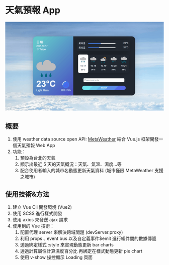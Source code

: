 # 天氣預報 App

![image](https://raw.githubusercontent.com/SheepNDW/weather-web-app/master/src/assets/weatherAppDemo.gif)

## 概要

1. 使用 weather data source open API: <a href="https://www.metaweather.com/api/">MetaWeather</a> 結合 Vue.js 框架開發一個天氣預報 Web App
2. 功能：
   1. 預設為台北的天氣
   2. 顯示出最近 5 天的天氣概況：天氣、氣溫、濕度...等
   3. 配合使用者輸入的城市名動態更新天氣資料 (城市僅限 MetaWeather 支援之城市)

## 使用技術&方法

1. 建立 Vue Cli 開發環境 (Vue2)
2. 使用 SCSS 進行樣式開發
3. 使用 axios 來發送 ajax 請求
4. 使用到的 Vue 技術：
   1. 配置代理 server 來解決跨域問題 (devServer.proxy)
   2. 利用 props ､ event bus 以及自定義事件$emit 進行組件間的數據傳遞
   3. 透過綁定樣式 :style 來實現動態更新 bar charts
   4. 透過計算屬性計算濕度百分比 再綁定在樣式動態更新 pie chart
   5. 使用 v-show 操控顯示 Loading 頁面
